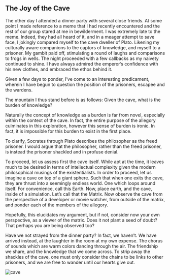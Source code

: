 ## The Joy of the Cave

The other day I attended a dinner party with several close friends. At some point I made reference to a meme that I had recently encountered and the rest of our group stared at me in bewilderment. I was extremely late to the meme. Indeed, they had all heard of it, and in a meager attempt to save face, I jokingly compared myself to the cave dweller of Plato. Likening my culturally aware companions to the captors of knowledge, and myself to a prisoner. My gambit paid off, stimulating a round of laughs and comparisons to frogs in wells. The night proceeded with a few callbacks as my naivety continued to shine. I have always admired the emperor’s confidence with his new clothes, and embraced the ethos behind it.

Given a few days to ponder, I’ve come to an interesting predicament, wherein I have begun to question the position of the prisoners, escapee and the wardens.

The mountain I thus stand before is as follows: Given the cave, what is the burden of knowledge? 

Naturally the concept of knowledge as a burden is far from novel, especially within the context of the cave. In fact, the entire purpose of the allegory culminates in this exploration, however this sense of burden is ironic. In fact, it is impossible for this burden to exist in the first place. 

To clarify, Socrates through Plato describes the philosopher as the freed prisoner. I would argue that the philosopher, rather than the freed prisoner, is instead the prisoner shackled and in profuse denial. 

To proceed, let us assess first the cave itself. While apt at the time, it leaves much to be desired in terms of intellectual complexity given the modern philosophical musings of the existentialists. In order to proceed, let us imagine a cave on top of a giant sphere. Such that when one exits the cave, they are thrust into a seemingly endless world. One which loops around itself. For convenience, call this Earth. Now, place earth, and the cave, inside of a simulation. Let’s call that the Matrix. Now observe the cave from the perspective of a developer or movie watcher, from outside of the matrix, and ponder each of the members of the allegory.

Hopefully, this elucidates my argument, but if not, consider now your own perspective, as a viewer of the matrix. Does it not plant a seed of doubt? That perhaps you are being observed too? 

Have we not strayed from the dinner party? In fact, we haven’t. We have arrived instead, at the laughter in the room at my own expense. The chorus of sounds which are warm colors dancing through the air. The friendship we share, and the knowledge that we come across. To strip away the shackles of the cave, one must only consider the chains to be links to other prisoners, and we are free to wander until our hearts give out.


![cave](/writing/images/cave.png)
